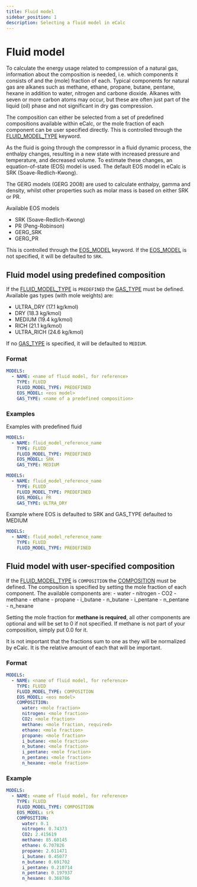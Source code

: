 ```yaml
---
title: Fluid model
sidebar_position: 1
description: Selecting a fluid model in eCalc
---
```


# Fluid model
To calculate the energy usage related to compression of a natural gas, information about the composition is needed, i.e.
which components it consists of and the (mole) fraction of each. Typical components for natural gas are alkanes such as
methane, ethane, propane, butane, pentane, hexane in addition to water, nitrogen and carbone dioxide. Alkanes with seven
or more carbon atoms may occur, but these are often just part of the liquid (oil) phase and not significant in dry gas
compression.

The composition can either be selected from a set of predefined compositions available within eCalc, or the mole
fraction of each component can be user specified directly. This is controlled through the
[FLUID_MODEL_TYPE](/about/references/FLUID_MODEL_TYPE.md) keyword.

As the fluid is going through the compressor in a fluid dynamic process, the enthalpy changes, resulting in a new state
with increased pressure and temperature, and decreased volume. To estimate these changes, an equation-of-state (EOS)
model is used. The default EOS model in eCalc is SRK (Soave-Redlich-Kwong).

The GERG models (GERG 2008) are used to calculate enthalpy, gamma and density, whilst other properties such as molar mass
is based on either SRK or PR.

Available EOS models

- SRK (Soave-Redlich-Kwong)
- PR (Peng-Robinson)
- GERG_SRK
- GERG_PR

This is controlled through the [EOS_MODEL](/about/references/EOS_MODEL.md) keyword. If the
[EOS_MODEL](/about/references/EOS_MODEL.md) is not specified, it will be defaulted to `SRK`.

## Fluid model using predefined composition
If the [FLUID_MODEL_TYPE](/about/references/FLUID_MODEL_TYPE.md) is `PREDEFINED` the
[GAS_TYPE](/about/references/GAS_TYPE.md) must be defined. Available gas types (with mole weights) are:

- ULTRA_DRY (17.1 kg/kmol)
- DRY (18.3 kg/kmol)
- MEDIUM (19.4 kg/kmol)
- RICH (21.1 kg/kmol)
- ULTRA_RICH (24.6 kg/kmol)

If no [GAS_TYPE](/about/references/GAS_TYPE.md) is specified, it will be defaulted to `MEDIUM`.

### Format
~~~~~~~~yaml
MODELS:
  - NAME: <name of fluid model, for reference>
    TYPE: FLUID
    FLUID_MODEL_TYPE: PREDEFINED
    EOS_MODEL: <eos model>
    GAS_TYPE: <name of a predefined composition>
~~~~~~~~

### Examples
Examples with predefined fluid

~~~~~~~~yaml
MODELS:
  - NAME: fluid_model_reference_name
    TYPE: FLUID
    FLUID_MODEL_TYPE: PREDEFINED
    EOS_MODEL: SRK
    GAS_TYPE: MEDIUM
~~~~~~~~

~~~~~~~~yaml
MODELS:
  - NAME: fluid_model_reference_name
    TYPE: FLUID
    FLUID_MODEL_TYPE: PREDEFINED
    EOS_MODEL: PR
    GAS_TYPE: ULTRA_DRY
~~~~~~~~

Example where EOS is defaulted to SRK and GAS_TYPE defaulted to MEDIUM

~~~~~~~~yaml
MODELS:
  - NAME: fluid_model_reference_name
    TYPE: FLUID
    FLUID_MODEL_TYPE: PREDEFINED
~~~~~~~~

## Fluid model with user-specified composition
If the [FLUID_MODEL_TYPE](/about/references/FLUID_MODEL_TYPE.md) is `COMPOSITION` the
[COMPOSITION](/about/references/COMPOSITION.md) must be defined. The composition is specified by setting
the mole fraction of each component. The available components are:
      - water
      - nitrogen
      - CO2
      - methane
      - ethane
      - propane
      - i_butane
      - n_butane
      - i_pentane
      - n_pentane
      - n_hexane

Setting the mole fraction for **methane is required**, all other components
are optional and will be set to 0 if not specified. If methane is not part of your composition, simply put 0.0 for it.

It is not important that the fractions sum to one as they will be normalized by eCalc. It is the relative amount of
each that will be important.

### Format
~~~~~~~~yaml
MODELS:
  - NAME: <name of fluid model, for reference>
    TYPE: FLUID
    FLUID_MODEL_TYPE: COMPOSITION
    EOS_MODEL: <eos model>
    COMPOSITION:
      water: <mole fraction>
      nitrogen: <mole fraction>
      CO2: <mole fraction>
      methane: <mole fraction, required>
      ethane: <mole fraction>
      propane: <mole fraction>
      i_butane: <mole fraction>
      n_butane: <mole fraction>
      i_pentane: <mole fraction>
      n_pentane: <mole fraction>
      n_hexane: <mole fraction>
~~~~~~~~

### Example
~~~~~~~~yaml
MODELS:
  - NAME: <name of fluid model, for reference>
    TYPE: FLUID
    FLUID_MODEL_TYPE: COMPOSITION
    EOS_MODEL: srk
    COMPOSITION:
      water: 0.1
      nitrogen: 0.74373
      CO2: 2.415619
      methane: 85.60145
      ethane: 6.707826
      propane: 2.611471
      i_butane: 0.45077
      n_butane: 0.691702
      i_pentane: 0.210714
      n_pentane: 0.197937
      n_hexane: 0.368786
~~~~~~~~

